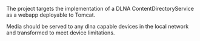 The project targets the implementation of a DLNA ContentDirectoryService as a webapp deployable to Tomcat.

Media should be served to any dlna capable devices in the local network and transformed to meet device limitations.
